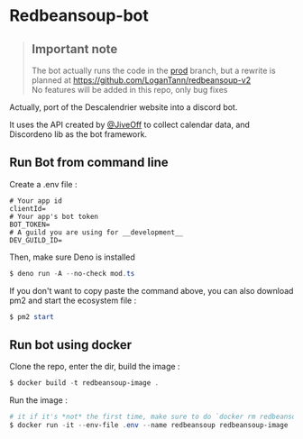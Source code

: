 # Redbeansoup-bot

> ## Important note 
> The bot actually runs the code in the [prod](https://github.com/LoganTann/redbeansoup-bot/tree/prod) branch, but a rewrite is planned at https://github.com/LoganTann/redbeansoup-v2  
> No features will be added in this repo, only bug fixes

Actually, port of the Descalendrier website into a discord bot.

It uses the API created by [@JiveOff](https://github.com/jiveoff) to collect calendar data, and Discordeno lib as the bot framework.


## Run Bot from command line

Create a .env file :
```env
# Your app id
clientId=
# Your app's bot token
BOT_TOKEN=
# A guild you are using for __development__
DEV_GUILD_ID=
```

Then, make sure Deno is installed

```powershell
$ deno run -A --no-check mod.ts
```

If you don't want to copy paste the command above, you can also download pm2 and start the ecosystem file :

```powershell
$ pm2 start
```

## Run bot using docker

Clone the repo, enter the dir, build the image :
```powershell
$ docker build -t redbeansoup-image .
```

Run the image :
```powershell
# it if it's *not* the first time, make sure to do `docker rm redbeansoup-image` before 
$ docker run -it --env-file .env --name redbeansoup redbeansoup-image
```

